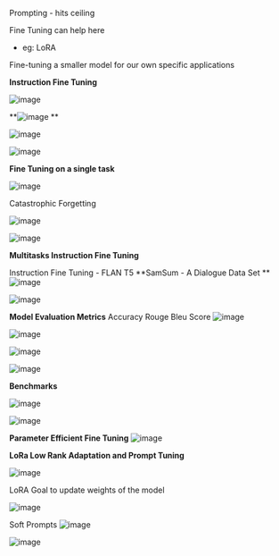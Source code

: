 Prompting - hits ceiling

Fine Tuning can help here 
- eg: LoRA

Fine-tuning a smaller model for our own specific applications

**Instruction Fine Tuning**

![image](https://github.com/kvskellogg24/Generative_AI_with_LLMs_Coursera_AWS/assets/155591527/09dfe24a-1327-418e-bafa-be5a36ba5dda)

**![image](https://github.com/kvskellogg24/Generative_AI_with_LLMs_Coursera_AWS/assets/155591527/b11be7ae-f4c3-46cc-a99f-0ebeec163478)
**

![image](https://github.com/kvskellogg24/Generative_AI_with_LLMs_Coursera_AWS/assets/155591527/f2095df1-62be-4ca9-8c64-e58d8640deeb)

![image](https://github.com/kvskellogg24/Generative_AI_with_LLMs_Coursera_AWS/assets/155591527/b3e71f98-d505-4970-a711-e22aca935882)


**Fine Tuning on a single task**

![image](https://github.com/kvskellogg24/Generative_AI_with_LLMs_Coursera_AWS/assets/155591527/89ae8926-9a43-4903-a1a5-8ebb2a443777)

Catastrophic Forgetting

![image](https://github.com/kvskellogg24/Generative_AI_with_LLMs_Coursera_AWS/assets/155591527/f3b47f90-d226-4594-b9ae-74d75f2f42a2)

![image](https://github.com/kvskellogg24/Generative_AI_with_LLMs_Coursera_AWS/assets/155591527/cd847f17-9a94-427a-b5a0-ce1f56f00a2e)



**Multitasks Instruction Fine Tuning**

Instruction Fine Tuning - FLAN T5
**SamSum - A Dialogue Data Set **
![image](https://github.com/kvskellogg24/Generative_AI_with_LLMs_Coursera_AWS/assets/155591527/4b6f71d6-365b-4100-a073-8b0c0c174c7c)

![image](https://github.com/kvskellogg24/Generative_AI_with_LLMs_Coursera_AWS/assets/155591527/5834725c-318a-4f9a-a3e1-2262d74e425d)


**Model Evaluation Metrics**
Accuracy
Rouge
Bleu Score 
![image](https://github.com/kvskellogg24/Generative_AI_with_LLMs_Coursera_AWS/assets/155591527/4171deb6-5cc5-4ed5-b78d-cedfee89fc7b)

![image](https://github.com/kvskellogg24/Generative_AI_with_LLMs_Coursera_AWS/assets/155591527/c09c0c8e-a625-4891-80fe-6a2bf7ac5ba5)

![image](https://github.com/kvskellogg24/Generative_AI_with_LLMs_Coursera_AWS/assets/155591527/dc835aa1-d71e-4b3a-901b-71861af2c312)

![image](https://github.com/kvskellogg24/Generative_AI_with_LLMs_Coursera_AWS/assets/155591527/120b5522-fbc9-40e7-989e-3ae4a3fae7e5)

**Benchmarks**

![image](https://github.com/kvskellogg24/Generative_AI_with_LLMs_Coursera_AWS/assets/155591527/0b7986ee-fc6c-4ca6-b3e0-6f7bb1f41307)

![image](https://github.com/kvskellogg24/Generative_AI_with_LLMs_Coursera_AWS/assets/155591527/bd065e37-e4ee-4efa-ad87-515f5d2773e3)


**Parameter Efficient Fine Tuning**
![image](https://github.com/kvskellogg24/Generative_AI_with_LLMs_Coursera_AWS/assets/155591527/bce868d4-a38b-41ee-99f4-d7451503fce9)

**LoRa Low Rank Adaptation and Prompt Tuning**

![image](https://github.com/kvskellogg24/Generative_AI_with_LLMs_Coursera_AWS/assets/155591527/f26d5fee-867b-40df-9c28-d7f4055dbdf5)

LoRA 
Goal to update weights of the model 

![image](https://github.com/kvskellogg24/Generative_AI_with_LLMs_Coursera_AWS/assets/155591527/1498b137-dbfe-46c0-b582-759b2afb7011)

Soft Prompts 
![image](https://github.com/kvskellogg24/Generative_AI_with_LLMs_Coursera_AWS/assets/155591527/37e87c45-cde5-4f23-8327-fa72982ade35)

![image](https://github.com/kvskellogg24/Generative_AI_with_LLMs_Coursera_AWS/assets/155591527/3359e434-ecf5-40ba-b96f-f72a0de49914)





















